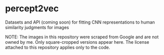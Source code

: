 # percept2vec
Datasets and API (coming soon) for fitting CNN representations to human similarity judgments for images

NOTE: The images in this repository were scraped from Google and are not owned by me. Only square-cropped versions appear here. The license attached to this repository applies only to the code. 
